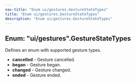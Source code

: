 ```yaml
---
nav-title: "Enum ui/gestures.GestureStateTypes"
title: "Enum ui/gestures.GestureStateTypes"
description: "Enum ui/gestures.GestureStateTypes"
---
```

## Enum: "ui/gestures".GestureStateTypes
Defines an enum with supported gesture types.
 - **cancelled** - Gesture cancelled.
 - **began** - Gesture began.
 - **changed** - Gesture changed.
 - **ended** - Gesture ended.
